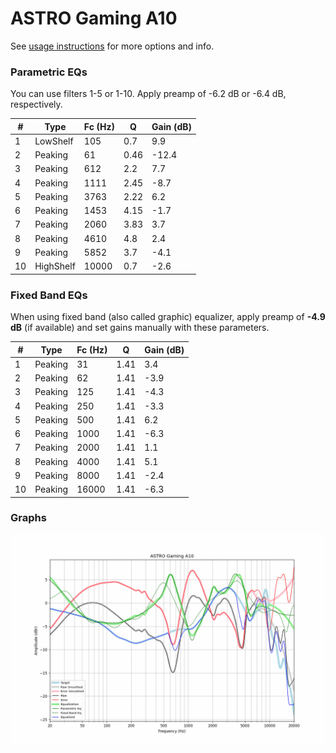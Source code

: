 # ASTRO Gaming A10
See [usage instructions](https://github.com/jaakkopasanen/AutoEq#usage) for more options and info.

### Parametric EQs
You can use filters 1-5 or 1-10. Apply preamp of -6.2 dB or -6.4 dB, respectively.

|   # | Type      |   Fc (Hz) |    Q |   Gain (dB) |
|-----|-----------|-----------|------|-------------|
|   1 | LowShelf  |       105 | 0.7  |         9.9 |
|   2 | Peaking   |        61 | 0.46 |       -12.4 |
|   3 | Peaking   |       612 | 2.2  |         7.7 |
|   4 | Peaking   |      1111 | 2.45 |        -8.7 |
|   5 | Peaking   |      3763 | 2.22 |         6.2 |
|   6 | Peaking   |      1453 | 4.15 |        -1.7 |
|   7 | Peaking   |      2060 | 3.83 |         3.7 |
|   8 | Peaking   |      4610 | 4.8  |         2.4 |
|   9 | Peaking   |      5852 | 3.7  |        -4.1 |
|  10 | HighShelf |     10000 | 0.7  |        -2.6 |

### Fixed Band EQs
When using fixed band (also called graphic) equalizer, apply preamp of **-4.9 dB** (if available) and set gains manually with these parameters.

|   # | Type    |   Fc (Hz) |    Q |   Gain (dB) |
|-----|---------|-----------|------|-------------|
|   1 | Peaking |        31 | 1.41 |         3.4 |
|   2 | Peaking |        62 | 1.41 |        -3.9 |
|   3 | Peaking |       125 | 1.41 |        -4.3 |
|   4 | Peaking |       250 | 1.41 |        -3.3 |
|   5 | Peaking |       500 | 1.41 |         6.2 |
|   6 | Peaking |      1000 | 1.41 |        -6.3 |
|   7 | Peaking |      2000 | 1.41 |         1.1 |
|   8 | Peaking |      4000 | 1.41 |         5.1 |
|   9 | Peaking |      8000 | 1.41 |        -2.4 |
|  10 | Peaking |     16000 | 1.41 |        -6.3 |

### Graphs
![](./ASTRO%20Gaming%20A10.png)
